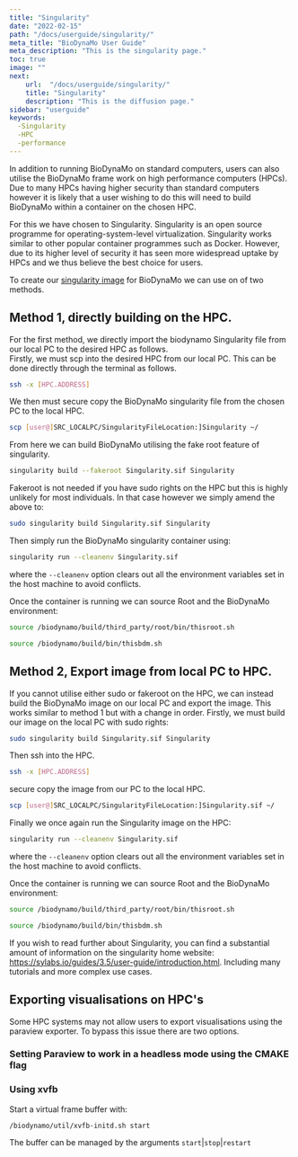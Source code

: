 ```yaml
---
title: "Singularity"
date: "2022-02-15"
path: "/docs/userguide/singularity/"
meta_title: "BioDynaMo User Guide"
meta_description: "This is the singularity page."
toc: true
image: ""
next:
    url:  "/docs/userguide/singularity/"
    title: "Singularity"
    description: "This is the diffusion page."
sidebar: "userguide"
keywords:
  -Singularity
  -HPC
  -performance
---
```

In addition to running BioDynaMo on standard computers, users can also utilise the BioDynaMo frame work on high 
performance computers (HPCs). Due to many HPCs having higher security than standard computers however it is likely
that a user wishing to do this will need to build BioDynaMo within a container on the chosen HPC.

For this we have chosen to Singularity. Singularity is an open source programme for operating-system-level virtualization. 
Singularity works similar to other popular container programmes such as Docker. However, due to its higher level of 
security it has seen more widespread uptake by HPCs and we thus believe the best choice for users.

To create our [singularity image](https://github.com/BioDynaMo/biodynamo/blob/master/Singularity) 
for BioDynaMo we can use on of two methods.

## Method 1, directly building on the HPC.
For the first method, we directly import the biodynamo Singularity file from our local PC to the desired HPC as follows.  
Firstly, we must scp into the desired HPC from our local PC. This can be done directly through the terminal as follows.
```bash
ssh -x [HPC.ADDRESS]
```
We then must secure copy the BioDynaMo singularity file from the chosen PC to the local HPC.
```bash
scp [user@]SRC_LOCALPC/SingularityFileLocation:]Singularity ~/
```
From here we can build BioDynaMo utilising the fake root feature of singularity. 
```bash
singularity build --fakeroot Singularity.sif Singularity
```
Fakeroot is not needed if you have sudo rights on the HPC but this is highly unlikely for most individuals.
In that case however we simply amend the above to:
```bash
sudo singularity build Singularity.sif Singularity
```
Then simply run the BioDynaMo singularity container using:
```bash
singularity run --cleanenv Singularity.sif
```
where the ``--cleanenv`` option clears out all the environment variables set in the host machine to avoid conflicts.

Once the container is running we can source Root and the BioDynaMo environment:
```bash
source /biodynamo/build/third_party/root/bin/thisroot.sh
```
```bash
source /biodynamo/build/bin/thisbdm.sh
```
## Method 2, Export image from local PC to HPC.
If you cannot utilise either sudo or fakeroot on the HPC, we can instead build the BioDynaMo image on our local PC and export the image.
This works similar to method 1 but with a change in order. Firstly, we must build our image on the local PC with sudo rights:
```bash
sudo singularity build Singularity.sif Singularity
```
Then ssh into the HPC.
```bash
ssh -x [HPC.ADDRESS]
```
secure copy the image from our PC to the local HPC.
```bash
scp [user@]SRC_LOCALPC/SingularityFileLocation:]Singularity.sif ~/
```
Finally we once again run the Singularity image on the HPC:
```bash
singularity run --cleanenv Singularity.sif
```
where the ``--cleanenv`` option clears out all the environment variables set in the host machine to avoid conflicts.

Once the container is running we can source Root and the BioDynaMo environment:
```bash
source /biodynamo/build/third_party/root/bin/thisroot.sh
```
```bash
source /biodynamo/build/bin/thisbdm.sh
```
If you wish to read further about Singularity, you can find a substantial amount of information on the 
singularity home website: https://sylabs.io/guides/3.5/user-guide/introduction.html. Including many tutorials and more 
complex use cases.


## Exporting visualisations on HPC's
Some HPC systems may not allow users to export visualisations using the paraview exporter. To bypass this issue there are two options.

### Setting Paraview to work in a headless mode using the CMAKE flag

### Using xvfb
Start a virtual frame buffer with: 
```
/biodynamo/util/xvfb-initd.sh start
```
The buffer can be managed by the arguments ```start```|```stop```|```restart```
